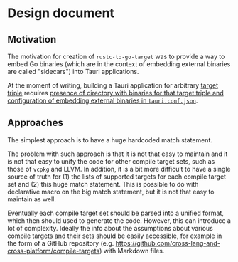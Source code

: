 # Design document

## Motivation

The motivation for creation of `rustc-to-go-target` was to provide a way to embed Go binaries (which are in the context of embedding external binaries are called "sidecars") into Tauri applications.

At the moment of writing, building a Tauri application for arbitrary [target triple](https://github.com/cross-lang-and-cross-platform/compile-targets) requires [presence of directory with binaries for that target triple and configuration of embedding external binaries in `tauri.conf.json`](https://tauri.app/v1/guides/building/sidecar).

## Approaches

The simplest approach is to have a huge hardcoded match statement.

The problem with such approach is that it is not that easy to maintain and it is not that easy to unify the code for other compile target sets, such as those of `vcpkg` and LLVM. In addition, it is a bit more difficult to have
a single source of truth for (1) the lists of supported targets for each compile target set and (2) this huge match statement. This is possible to do with declarative macro on the big match statement, but it is not that easy to maintain as well.

Eventually each compile target set should be parsed into a unified format, which then should used to generate the code. However, this can introduce a lot of complexity. Ideally the info about the assumptions about various compile targets and their sets should be easily accessible, for example in the form of a GitHub repository (e.g. <https://github.com/cross-lang-and-cross-platform/compile-targets>) with Markdown files.
